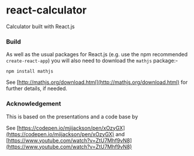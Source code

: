 # react-calculator
Calculator built with React.js

### Build

As well as the usual packages for React.js (e.g. use the npm recommended `create-react-app`) you will also need to download the `mathjs` package:-

```
npm install mathjs
```
See [http://mathjs.org/download.html](http://mathjs.org/download.html) for further details, if needed.

### Acknowledgement

This is based on the presentations and a code base by

See [https://codepen.io/mjijackson/pen/xOzyGX](https://codepen.io/mjijackson/pen/xOzyGX) and [https://www.youtube.com/watch?v=ZtU7Mhf9vN8](https://www.youtube.com/watch?v=ZtU7Mhf9vN8)
